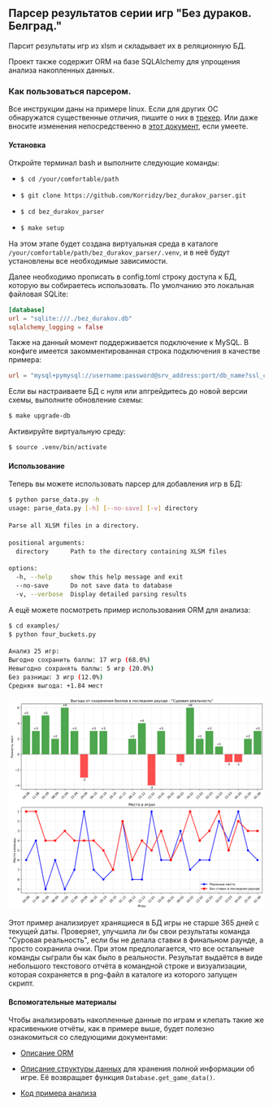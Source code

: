 

## Парсер результатов серии игр "Без дураков. Белград."

Парсит результаты игр из xlsm и складывает их в реляционную БД.

Проект также содержит ORM на базе SQLAlchemy для упрощения анализа накопленных данных.

### Как пользоваться парсером.

Все инструкции даны на примере linux. Если для других ОС обнаружатся существенные отличия, пишите о них в [трекер](https://github.com/Korridzy/bez_durakov_parser/issues). Или даже вносите изменения непосредственно в [этот документ](https://github.com/Korridzy/bez_durakov_parser/blob/main/README.md), если умеете.

#### Установка

Откройте терминал bash и выполните следующие команды:
- ```bash
  $ cd /your/comfortable/path
  ```

- ```bash
  $ git clone https://github.com/Korridzy/bez_durakov_parser.git
  ```

- ```bash
  $ cd bez_durakov_parser
  ```

- ```bash
  $ make setup
  ```

На этом этапе будет создана виртуальная среда в каталоге `/your/comfortable/path/bez_durakov_parser/.venv`, и в неё будут установлены все необходимые зависимости.

Далее необходимо прописать в config.toml строку доступа к БД, которую вы собираетесь использовать. По умолчанию это локальная файловая SQLite:

```toml
[database]
url = "sqlite:///./bez_durakov.db"
sqlalchemy_logging = false
```

Также на данный момент поддерживается подключение к MySQL. В конфиге имеется закомментированная строка подключения в качестве примера:

```toml
url = "mysql+pymysql://username:password@srv_address:port/db_name?ssl_ca=/path/to/ca.pem&ssl_cert=/path/to/client-cert.pem&ssl_key=/path/to/client-key.pem"
```

Если вы настраиваете БД с нуля или апгрейдитесь до новой версии схемы, выполните обновление схемы:

```bash
$ make upgrade-db
```

Активируйте виртуальную среду:

```bash
$ source .venv/bin/activate
```

#### Использование

Теперь вы можете использовать парсер для добавления игр в БД:

```bash
$ python parse_data.py -h
usage: parse_data.py [-h] [--no-save] [-v] directory

Parse all XLSM files in a directory.

positional arguments:
  directory      Path to the directory containing XLSM files

options:
  -h, --help     show this help message and exit
  --no-save      Do not save data to database
  -v, --verbose  Display detailed parsing results
```

А ещё можете посмотреть пример использования ORM для анализа:

```bash
$ cd examples/
$ python four_buckets.py 

Анализ 25 игр:
Выгодно сохранить баллы: 17 игр (68.0%)
Невыгодно сохранять баллы: 5 игр (20.0%)
Без разницы: 3 игр (12.0%)
Средняя выгода: +1.84 мест

```

![](./doc/img/README/4_bucket_strategy_analysis_on_team.png)

Этот пример анализирует хранящиеся в БД игры не старше 365 дней с текущей даты. Проверяет, улучшила ли бы свои результаты команда "Суровая реальность", если бы не делала ставки в финальном раунде, а просто сохранила очки. При этом предполагается, что все остальные команды сыграли бы как было в реальности. Результат выдаётся в виде небольшого текстового отчёта в командной строке и визуализации, которая сохраняется в png-файл в каталоге из которого запущен скрипт.

#### Вспомогательные материалы

Чтобы анализировать накопленные данные по играм и клепать такие же красивенькие отчёты, как в примере выше, будет полезно ознакомиться со следующими документами:

- [Описание ORM](./doc/ORM.md)

- [Описание структуры данных](./doc/bd_game.md) для хранения полной информации об игре. Её возвращает функция `Database.get_game_data()`.

- [Код примера анализа](./examples/four_buckets.py)

  
